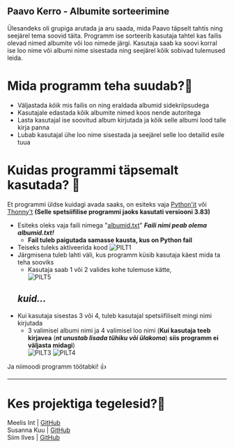 ## Paavo Kerro - Albumite sorteerimine

Ülesandeks oli grupiga arutada ja aru saada, mida Paavo täpselt tahtis ning seejärel tema soovid täita. Programm ise sorteerib kasutaja tahtel kas failis olevad nimed albumite või loo nimede järgi. Kasutaja saab ka soovi korral ise loo nime või albumi nime sisestada ning seejärel kõik sobivad tulemused leida.

# Mida programm teha suudab?🥥

- Väljastada *kõik* mis failis on ning eraldada albumid sidekriipsudega
- Kasutajale edastada kõik albumite nimed koos nende autoritega
- Lasta kasutajal ise soovitud album kirjutada ja kõik selle albumi lood talle kirja panna
- Lubab kasutajal ühe loo nime sisestada ja seejärel selle loo detailid esile tuua

# Kuidas programmi täpsemalt kasutada? :thinking:
Et programmi üldse kuidagi avada saaks, on esiteks vaja [Python'it](https://www.python.org/downloads/) või [Thonny't](https://thonny.org/) **(Selle spetsiifilise programmi jaoks kasutati versiooni 3.83)**

- Esiteks oleks vaja faili nimega "[albumid.txt](https://raw.githubusercontent.com/AnnaKarutina/ppvh_ita19/master/vin%C3%BC%C3%BClide%20projekt/albumid.txt)" ***Faili nimi peab olema albumid.txt!***
  - **Fail tuleb paigutada samasse kausta, kus on Python fail**
- Teiseks tuleks aktiveerida kood
![PILT1](https://user-images.githubusercontent.com/65825538/85884326-24c04780-b7eb-11ea-8b32-9c3ac0671176.PNG)
- Järgmisena tuleb lahti väli, kus programm küsib kasutaja käest mida ta teha sooviks
  - Kasutaja saab 1 või 2 valides kohe tulemuse kätte, </br>
  ![PILT5](https://user-images.githubusercontent.com/65825538/85954290-025f3300-b97f-11ea-9b21-2a38227e1500.PNG)
  ## *kuid...*
- Kui kasutaja sisestas 3 või 4, tuleb kasutajal spetsiifiliselt mingi nimi kirjutada
  - 3 valimisel albumi nimi ja 4 valimisel loo nimi (**Kui kasutaja teeb kirjavea** (***nt unustab lisada tühiku või ülakoma***) **siis programm ei väljasta midagi**) </br>
 ![PILT3](https://user-images.githubusercontent.com/65825538/85886002-f09a5600-b7ed-11ea-9a76-3ffb239c518a.PNG) ![PILT4](https://user-images.githubusercontent.com/65825538/85886359-9bab0f80-b7ee-11ea-8d48-b0d7eb8ebd13.PNG) </br>

Ja niimoodi programm töötabki!  :+1:

___

# Kes projektiga tegelesid?👋

Meelis Int | [GitHub](https://github.com/meelisInt) </br>
Susanna Kuu | [GitHub](https://github.com/susannakuu) </br>
Siim Ilves | [GitHub](https://github.com/SiimIlves)